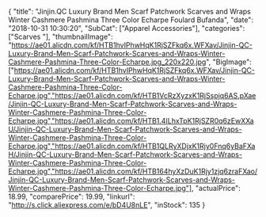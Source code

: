 {
	"title": "Jinjin.QC Luxury Brand Men Scarf Patchwork Scarves and Wraps Winter Cashmere Pashmina Three Color Echarpe Foulard Bufanda",
	"date": "2018-10-31 10:30:20",
	"SubCat": ["Apparel Accessories"],
	"categories": ["Scarves "],
	"thumbnailImage": "https://ae01.alicdn.com/kf/HTB1hvIPhwHqK1RjSZFkq6x.WFXav/Jinjin-QC-Luxury-Brand-Men-Scarf-Patchwork-Scarves-and-Wraps-Winter-Cashmere-Pashmina-Three-Color-Echarpe.jpg_220x220.jpg",
	"BigImage": ["https://ae01.alicdn.com/kf/HTB1hvIPhwHqK1RjSZFkq6x.WFXav/Jinjin-QC-Luxury-Brand-Men-Scarf-Patchwork-Scarves-and-Wraps-Winter-Cashmere-Pashmina-Three-Color-Echarpe.jpg","https://ae01.alicdn.com/kf/HTB1VcRzXyzxK1RjSspjq6AS.pXae/Jinjin-QC-Luxury-Brand-Men-Scarf-Patchwork-Scarves-and-Wraps-Winter-Cashmere-Pashmina-Three-Color-Echarpe.jpg","https://ae01.alicdn.com/kf/HTB1.4ILhxTpK1RjSZR0q6zEwXXaU/Jinjin-QC-Luxury-Brand-Men-Scarf-Patchwork-Scarves-and-Wraps-Winter-Cashmere-Pashmina-Three-Color-Echarpe.jpg","https://ae01.alicdn.com/kf/HTB1QLRyXDjxK1Rjy0Fnq6yBaFXaH/Jinjin-QC-Luxury-Brand-Men-Scarf-Patchwork-Scarves-and-Wraps-Winter-Cashmere-Pashmina-Three-Color-Echarpe.jpg","https://ae01.alicdn.com/kf/HTB164hyXzDuK1Rjy1zjq6zraFXao/Jinjin-QC-Luxury-Brand-Men-Scarf-Patchwork-Scarves-and-Wraps-Winter-Cashmere-Pashmina-Three-Color-Echarpe.jpg"],
	"actualPrice": 18.99,
	"comparePrice": 19.99,
	"linkurl": "http://s.click.aliexpress.com/e/bD4U8nLE",
	"inStock": 135
}
